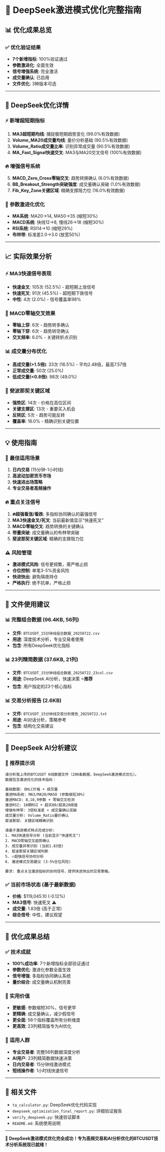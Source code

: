 # 🚀 DeepSeek激进模式优化完整指南

## 📊 优化成果总览

### ✅ **优化验证结果**
- **7个新增指标**: 100%验证通过
- **参数激进化**: 全面生效
- **信号增强系统**: 完全激活
- **成交量确认**: 已启用
- **文件优化**: 3种版本可选

---

## 🔧 **DeepSeek优化详情**

### ⚡ **新增超短期指标**
1. **MA3超短期均线**: 捕捉极短期趋势变化 (99.0%有效数据)
2. **Volume_MA20成交量均线**: 量价分析基础 (90.5%有效数据)
3. **Volume_Ratio成交量比率**: 识别异常成交量 (90.5%有效数据)
4. **MA_Fast_Signal快速交叉**: MA3与MA20交叉信号 (100%有效数据)

### 🔥 **增强信号系统**
5. **MACD_Zero_Cross零轴交叉**: 趋势转换确认 (6.0%有效数据)
6. **BB_Breakout_Strength突破强度**: 成交量确认突破 (1.0%有效数据)
7. **Fib_Key_Zone关键区域**: 精确支撑阻力位 (16.0%有效数据)

### 🎯 **参数激进化优化**
- **MA系统**: MA20→14, MA50→35 (缩短30%)
- **MACD系统**: 快线12→8, 慢线26→18 (缩短30%)
- **RSI系统**: RSI14→10 (缩短29%)
- **布林带**: 标准差2.0→3.0 (放宽50%)

---

## 📈 **实际效果分析**

### ⚡ **MA3快速信号表现**
- **快速金叉**: 105次 (52.5%) - 超短期上涨信号
- **快速死叉**: 91次 (45.5%) - 超短期下跌信号
- **中性**: 4次 (2.0%) - 信号覆盖率98%

### 🎯 **MACD零轴交叉效果**
- **零轴上穿**: 6次 - 趋势转多确认
- **零轴下穿**: 6次 - 趋势转空确认
- **交叉频率**: 6.0% - 关键转折点识别

### 📊 **成交量分布优化**
- **高成交量(>1.5倍)**: 33次 (16.5%) - 平均2.48倍，最高7.57倍
- **正常成交量**: 50次 (25.0%)
- **低成交量(<0.8倍)**: 98次 (49.0%)

### 🔢 **斐波那契关键区域**
- **强势区**: 14次 - 价格在高位区间
- **关键支撑区**: 13次 - 重要买入机会
- **反转区**: 5次 - 趋势可能反转
- **覆盖率**: 16.0% - 精确识别关键位置

---

## 💡 **使用指南**

### 🎯 **最佳适用场景**
1. **日内交易** (15分钟-1小时线)
2. **高波动加密货币市场**
3. **快速进出场策略**
4. **专业交易者高频操作**

### 🔥 **重点关注信号**
1. **🔥超强看涨/看跌**: 多指标协同确认的最强信号
2. **MA3快速金叉/死叉**: 当前最新值显示"快速死叉"
3. **MACD零轴交叉**: 趋势转换的关键确认
4. **带量突破**: 成交量确认的布林带突破
5. **斐波那契关键区域**: 精确的支撑阻力位

### ⚠️ **风险管理**
- **激进模式风险**: 信号更频繁，需严格止损
- **仓位控制**: 单笔3-5%资金风险
- **快进快出**: 避免隔夜持仓
- **严格执行**: 绝不抗单，严格止损

---

## 📁 **文件使用建议**

### 📊 **完整组合数据** (96.4KB, 56列)
- **文件**: `BTCUSDT_15分钟线组合数据_20250722.csv`
- **用途**: 深度技术分析，专业交易者使用
- **包含**: 所有DeepSeek优化指标

### 📊 **23列精简数据** (37.6KB, 21列)
- **文件**: `BTCUSDT_15分钟线组合数据_20250722_23col.csv`
- **用途**: DeepSeek AI分析，快速决策 ⭐**推荐**
- **包含**: 用户指定的23个核心指标

### 📊 **交易分析报告** (2.6KB)
- **文件**: `BTCUSDT_15分钟线交易分析报告_20250722.txt`
- **用途**: AI对话分析，策略参考
- **包含**: 结构化交易建议

---

## 🤖 **DeepSeek AI分析建议**

### 📝 **推荐提示词**
```
请分析我上传的BTCUSDT K线数据文件（200条数据，DeepSeek激进模式优化）。
数据包含激进优化的技术指标：

基础数据: OHLC价格 + 成交量
激进MA系统: MA3/MA20/MA50 (参数缩短30%)
激进MACD: 8,18,9参数 + 零轴交叉检测
激进RSI: 10期RSI + 超买80/超卖20阈值
增强布林带: 3倍标准差 + 成交量确认突破
成交量分析: Volume_Ratio量价确认
斐波那契: 关键区域精确识别

请基于激进模式特点完成分析:
1. MA3快速信号分析 (当前显示"快速死叉")
2. MACD零轴交叉趋势确认
3. 成交量异常识别 (当前1.83倍)
4. 斐波那契关键区域判断
5. 🔥超强信号协同分析
6. 激进模式交易建议 (3-5%仓位风险)

要求: 重点关注激进指标的协同信号，提供快进快出的交易策略。
```

### ✅ **当前市场状态** (基于最新数据)
- **价格**: $119,045.10 (-0.12%)
- **MA3信号**: 快速死叉 ⚠️
- **成交量**: 1.83倍 (高于正常)
- **综合信号**: 中性，建议观望

---

## 🎉 **优化成果总结**

### ✅ **技术成就**
- **100%成功率**: 7个新增指标全部验证通过
- **参数优化**: 激进化参数全面生效
- **信号增强**: 多指标协同确认系统
- **量价结合**: 成交量确认机制完善

### 🚀 **实用价值**
- **更敏感**: 参数缩短30%，信号更早
- **更精确**: 成交量确认，减少假信号
- **更全面**: 56个指标覆盖所有分析维度
- **更高效**: 23列精简版专为AI优化

### 💎 **适用人群**
- **专业交易者**: 完整56列数据深度分析
- **AI用户**: 23列精简数据快速决策
- **日内交易者**: 15分钟线激进模式
- **短线操作者**: 1小时线快速信号

---

## 🔗 **相关文件**
- `ta_calculator.py`: DeepSeek优化代码实现
- `deepseek_optimization_final_report.py`: 详细验证报告
- `verify_deepseek.py`: 快速验证脚本
- `README.md`: 系统使用说明

---

**🎯 DeepSeek激进模式优化完全成功！专为高频交易和AI分析优化的BTCUSDT技术分析系统现已就绪！**
